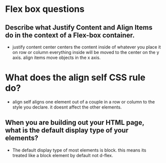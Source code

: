 # Flex box questions

## Describe what Justify Content and Align Items do in the context of a Flex-box container.

* justify content center centers the content inside of whatever you place it on row or column everything inside will be moved to the center on the y axis. align items move objects in the x axis.

# What does the align self CSS rule do?

* align self aligns one element out of a couple in a row or column to the style you declare. it doesnt affect the other elements.

## When you are building out your HTML page, what is the default display type of your elements?

* The default display type of most elements is block. this means its treated like a block element by default not d-flex.
